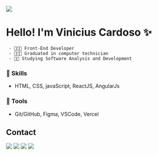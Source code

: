 <img src="https://github.com/vinicxxl/certificados/blob/main/img/Vinicius%20Cardoso-2.png?raw=true">

# Hello! I'm Vinicius Cardoso ✨
  
     - 👨🏻‍💻 Front-End Developer
     - 👨🏻‍🎓 Graduated in computer technician 
     - 🧗🏻 Studying Software Analysis and Development
     
   ### 🧠 Skills
   - HTML, CSS, javaScript, ReactJS, AngularJs
   
   ###  🔧 Tools
   
   - Git/GitHub, Figma, VSCode, Vercel
    
   ## Contact
  <div>
    <a href="https://instagram.com/c4rdos0_" target="_blank"><img src="https://img.shields.io/badge/-Instagram-2d2926?style=for-the-badge&logo=instagram&logoColor=white" target="_blank"></a>
    <a href = "mailto:contato@vinic.dev"><img src="https://img.shields.io/badge/-mail-2d2926?style=for-the-badge&logo=gmail&logoColor=white" target="_blank"></a>
 <a href="https://discord.gg/PWrh3vQs9K" target="_blank"><img src="https://img.shields.io/badge/Discord-2d2926?style=for-the-badge&logo=discord&logoColor=white" target="_blank"></a> 
  <a href="https://www.linkedin.com/in/vinicdev/" target="_blank"><img src="https://img.shields.io/badge/-LinkedIn-2d2926?style=for-the-badge&logo=linkedin&logoColor=white" target="_blank"></a> 
  </div>  
